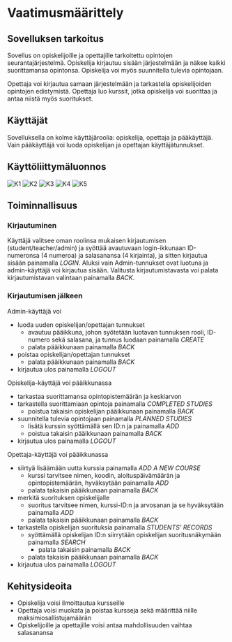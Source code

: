 # Vaatimusmäärittely

## Sovelluksen tarkoitus
Sovellus on opiskelijoille ja opettajille tarkoitettu opintojen seurantajärjestelmä. Opiskelija kirjautuu sisään järjestelmään ja näkee kaikki suorittamansa opintonsa. Opiskelija voi myös suunnitella tulevia opintojaan. 

Opettaja voi kirjautua samaan järjestelmään ja tarkastella opiskelijoiden opintojen edistymistä. Opettaja luo kurssit, jotka opiskelija voi suorittaa ja antaa niistä myös suoritukset.

## Käyttäjät
Sovelluksella on kolme käyttäjäroolia: opiskelija, opettaja ja pääkäyttäjä. Vain pääkäyttäjä voi luoda opiskelijan ja opettajan käyttäjätunnukset.

## Käyttöliittymäluonnos

![K1](https://github.com/tuulipo/Kuvat/blob/main/k%C3%A4ytt%C3%B6liittymap1.PNG)
![K2](https://github.com/tuulipo/Kuvat/blob/main/k%C3%A4ytt%C3%B6liittymap2.PNG)
![K3](https://github.com/tuulipo/Kuvat/blob/main/k%C3%A4ytt%C3%B6liittymap3.PNG)
![K4](https://github.com/tuulipo/Kuvat/blob/main/k%C3%A4ytt%C3%B6liittymap4.PNG)
![K5](https://github.com/tuulipo/Kuvat/blob/main/k%C3%A4ytt%C3%B6liittymap5.PNG)

## Toiminnallisuus

### Kirjautuminen
Käyttäjä valitsee oman roolinsa mukaisen kirjautumisen (student/teacher/admin) ja syöttää avautuvaan login-ikkunaan ID-numeronsa (4 numeroa) ja salasanansa (4 kirjainta), ja sitten kirjautua sisään painamalla *LOGIN*. Aluksi vain Admin-tunnukset ovat luotuna ja admin-käyttäjä voi kirjautua sisään. Valitusta kirjautumistavasta voi palata kirjautumistavan valintaan painamalla *BACK*.

### Kirjautumisen jälkeen

Admin-käyttäjä voi

* luoda uuden opiskelijan/opettajan tunnukset
  * avautuu pääikkuna, johon syötetään luotavan tunnuksen rooli, ID-numero sekä salasana, ja tunnus luodaan painamalla *CREATE*
  * palata pääikkunaan painamalla *BACK*
* poistaa opiskelijan/opettajan tunnukset 
  * palata pääikkunaan painamalla *BACK*
* kirjautua ulos painamalla *LOGOUT*
 
Opiskelija-käyttäjä voi pääikkunassa

* tarkastaa suorittamansa opintopistemäärän ja keskiarvon
* tarkastella suorittamiaan opintoja painamalla *COMPLETED STUDIES*
  * poistua takaisin opiskelijan pääikkunaan painamalla *BACK*
* suunnitella tulevia opintojaan painamalla *PLANNED STUDIES* 
  * lisätä kurssin syöttämällä sen ID:n ja painamalla *ADD*
  * poistua takaisin pääikkunaan painamalla *BACK*
* kirjautua ulos painamalla *LOGOUT*

Opettaja-käyttäjä voi pääikkunassa

* siirtyä lisäämään uutta kurssia painamalla *ADD A NEW COURSE*
  * kurssi tarvitsee nimen, koodin, aloituspäivämäärän ja opintopistemäärän, hyväksytään painamalla *ADD*
  * palata takaisin pääikkunaan painamalla *BACK*
* merkitä suorituksen opiskelijalle
  * suoritus tarvitsee nimen, kurssi-ID:n ja arvosanan ja se hyväksytään painamalla *ADD*
  * palata takaisin pääikkunaan painamalla *BACK*
* tarkastella opiskelijan suorituksia painamalla *STUDENTS' RECORDS*
  * syöttämällä opiskelijan ID:n siirrytään opiskelijan suoritusnäkymään painamalla *SEARCH*
    * palata takaisin painamalla *BACK*
  * palata takaisin pääikkunaan painamalla *BACK*
* kirjautua ulos painamalla *LOGOUT*
   

## Kehitysideoita
* Opiskelija voisi ilmoittautua kursseille
* Opettaja voisi muokata ja poistaa kursseja sekä määrittää niille maksimiosallistujamäärän
* Opiskelijoille ja opettajille voisi antaa mahdollisuuden vaihtaa salasanansa
